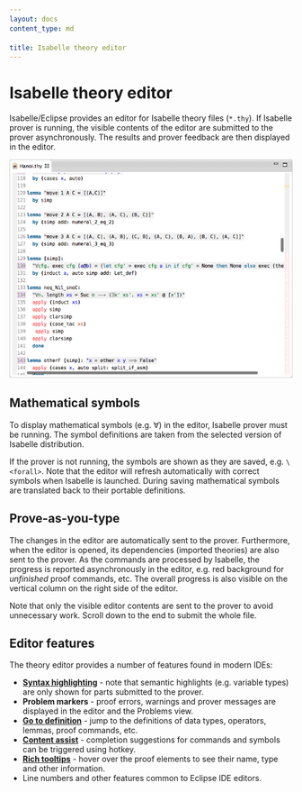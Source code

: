 ```yaml
---
layout: docs
content_type: md

title: Isabelle theory editor
---
```


# Isabelle theory editor

Isabelle/Eclipse provides an editor for Isabelle theory files (`*.thy`). If Isabelle prover is running, the visible contents of the editor are submitted to the prover asynchronously. The results and prover feedback are then displayed in the editor.

![Isabelle theory editor](../images/editor.png)


## Mathematical symbols

To display mathematical symbols (e.g. &forall;) in the editor, Isabelle prover must be running. The symbol definitions are taken from the selected version of Isabelle distribution.

If the prover is not running, the symbols are shown as they are saved, e.g. `\<forall>`. Note that the editor will refresh automatically with correct symbols when Isabelle is launched. During saving mathematical symbols are translated back to their portable definitions.


## Prove-as-you-type

The changes in the editor are automatically sent to the prover. Furthermore, when the editor is opened, its dependencies (imported theories) are also sent to the prover. As the commands are processed by Isabelle, the progress is reported asynchronously in the editor, e.g. red background for _unfinished_ proof commands, etc. The overall progress is also visible on the vertical column on the right side of the editor.

Note that only the visible editor contents are sent to the prover to avoid unnecessary work. Scroll down to the end to submit the whole file.


## Editor features

The theory editor provides a number of features found in modern IDEs:

-   [**Syntax highlighting**](syntax-coloring.html) - note that semantic highlights (e.g. variable types) are only shown for parts submitted to the prover.
-   **Problem markers** - proof errors, warnings and prover messages are displayed in the editor and the Problems view.
-   [**Go to definition**](go-to-definition.html) - jump to the definitions of data types, operators, lemmas, proof commands, etc.
-   [**Content assist**](content-assist.html) - completion suggestions for commands and symbols can be triggered using hotkey.
-   [**Rich tooltips**](tooltips.html) - hover over the proof elements to see their name, type and other information.
-   Line numbers and other features common to Eclipse IDE editors.

